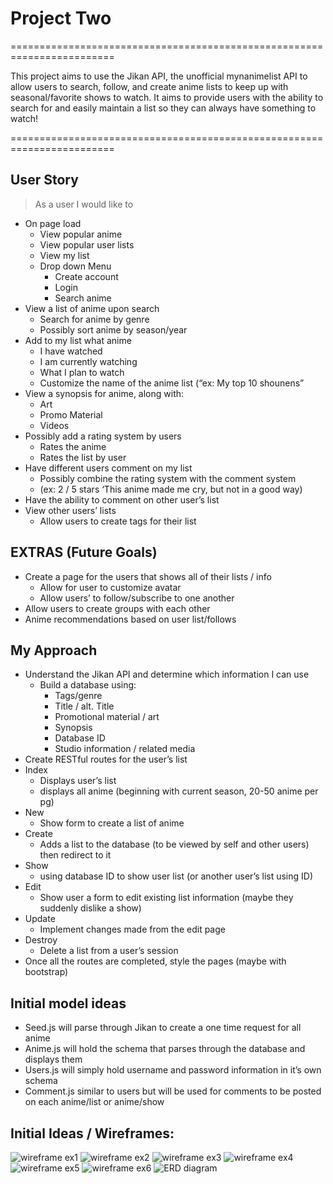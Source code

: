 # Project Two

========================================================================

This project aims to use the Jikan API, the unofficial mynanimelist API to allow users to search, follow, and create anime lists to keep up with seasonal/favorite shows to watch. It aims to provide users with the ability to search for and easily maintain a list so they can always have something to watch!

========================================================================

## User Story

>As a user I would like to

- On page load
    - View popular anime
    - View popular user lists
    - View my list
    - Drop down Menu
        - Create account
        - Login
        -  Search anime
- View a list of anime upon search
    - Search for anime by genre
    - Possibly sort anime by season/year
- Add to my list what anime
    - I have watched
    - I am currently watching
    - What I plan to watch
    - Customize the name of the anime list (“ex: My top 10 shounens”
- View a synopsis for anime, along with:
    - Art
    - Promo Material
    - Videos
- Possibly add a rating system by users
    - Rates the anime
    - Rates the list by user
- Have different users comment on my list
    - Possibly combine the rating system with the comment system
    - (ex: 2 / 5 stars ‘This anime made me cry, but not in a good way)
- Have the ability to comment on other user’s list
- View other users’ lists
    - Allow users to create tags for their list

## EXTRAS (Future Goals)
- Create a page for the users that shows all of their lists / info
    - Allow for user to customize avatar
    - Allow users’ to follow/subscribe to one another 
- Allow users to create groups with each other
- Anime recommendations based on user list/follows

## My Approach
- Understand the Jikan API and determine which information I can use
    - Build a database using:
        - Tags/genre
        - Title / alt. Title
        - Promotional material / art
        - Synopsis
        - Database ID
        - Studio information / related media
- Create RESTful routes for the user’s list
- Index
    - Displays user’s list
    - displays all anime (beginning with current season, 20-50 anime per pg)
- New 
    - Show form to create a list of anime
- Create 
    - Adds a list to the database (to be viewed by self and other users) then redirect to it
- Show 
    - using database ID to show user list (or another user’s list using ID)
- Edit 
    - Show user a form to edit existing list information (maybe they suddenly dislike a show)
- Update
    - Implement changes made from the edit page
- Destroy
    - Delete a list from a user’s session
- Once all the routes are completed, style the pages (maybe with bootstrap)

## Initial model ideas
- Seed.js will parse through Jikan to create a one time request for all anime
- Anime.js will hold the schema that parses through the database and displays them
- Users.js will simply hold username and password information in it’s own schema
- Comment.js similar to users but will be used for comments to be posted on each anime/list or anime/show


## Initial Ideas / Wireframes:

![wireframe ex1](wireframes/P2wireframe1.jpg)
![wireframe ex2](wireframes/P2wifeframe2.jpg)
![wireframe ex3](wireframes/p2wireframe3.jpg)
![wireframe ex4](wireframes/p2wireframe4.jpg)
![wireframe ex5](wireframes/p2wireframe5.jpg)
![wireframe ex6](wireframes/p2wireframe6.jpg)
![ERD diagram](wireframes/ERD-models.jpg)